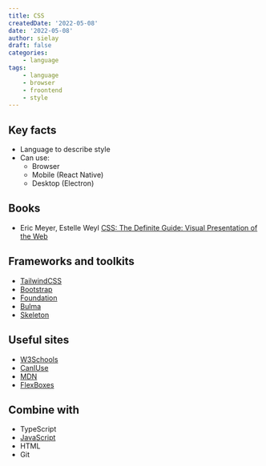 ```yaml
---
title: CSS
createdDate: '2022-05-08'
date: '2022-05-08'
author: sielay
draft: false
categories:
    - language
tags:
    - language
    - browser
    - froontend
    - style
---
```


## Key facts

 * Language to describe style
 * Can use:
   * Browser
   * Mobile (React Native)
   * Desktop (Electron)

## Books

 * Eric Meyer, Estelle Weyl [CSS: The Definite Guide: Visual Presentation of the Web](https://amzn.to/3LYHyDB)

## Frameworks and toolkits

 * [TailwindCSS](https://tailwindcss.com/)
 * [Bootstrap](https://getbootstrap.com/)
 * [Foundation](https://get.foundation/)
 * [Bulma](https://bulma.io/)
 * [Skeleton](http://getskeleton.com/)

## Useful sites

 * [W3Schools](https://www.w3schools.com/)
 * [CanIUse](https://caniuse.com/)
 * [MDN](https://developer.mozilla.org/en-US/docs/Web/CSS)
 * [FlexBoxes](https://the-echoplex.net/flexyboxes/)

## Combine with

 * TypeScript
 * [JavaScript](/blog/javascript)
 * HTML
 * Git